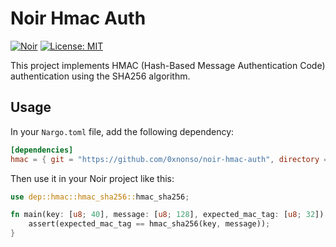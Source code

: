 # Noir Hmac Auth

[![Noir](https://img.shields.io/badge/Noir-0.16.0-blue.svg)](https://github.com/noir-lang/noir)
[![License: MIT](https://img.shields.io/badge/License-MIT-yellow.svg)](https://opensource.org/licenses/MIT)

This project implements HMAC (Hash-Based Message Authentication Code) authentication using the SHA256 algorithm.

## Usage

In your `Nargo.toml` file, add the following dependency:

```toml
[dependencies]
hmac = { git = "https://github.com/0xnonso/noir-hmac-auth", directory = "crates/hmac" }
```

Then use it in your Noir project like this:

```rust
use dep::hmac::hmac_sha256::hmac_sha256;

fn main(key: [u8; 40], message: [u8; 128], expected_mac_tag: [u8; 32]) {
    assert(expected_mac_tag == hmac_sha256(key, message));
}
```